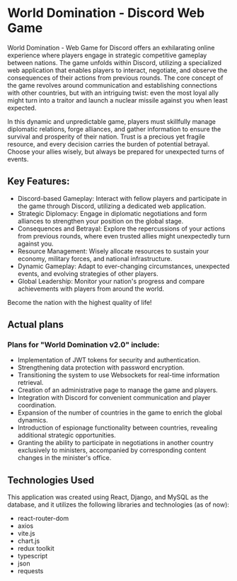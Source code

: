 # World Domination - Discord Web Game

World Domination - Web Game for Discord offers an exhilarating online experience where players engage in strategic competitive gameplay between nations. The game unfolds within Discord, utilizing a specialized web application that enables players to interact, negotiate, and observe the consequences of their actions from previous rounds. The core concept of the game revolves around communication and establishing connections with other countries, but with an intriguing twist: even the most loyal ally might turn into a traitor and launch a nuclear missile against you when least expected.

In this dynamic and unpredictable game, players must skillfully manage diplomatic relations, forge alliances, and gather information to ensure the survival and prosperity of their nation. Trust is a precious yet fragile resource, and every decision carries the burden of potential betrayal. Choose your allies wisely, but always be prepared for unexpected turns of events.

## Key Features:

* Discord-based Gameplay: Interact with fellow players and participate in the game through Discord, utilizing a dedicated web application.
* Strategic Diplomacy: Engage in diplomatic negotiations and form alliances to strengthen your position on the global stage.
* Consequences and Betrayal: Explore the repercussions of your actions from previous rounds, where even trusted allies might unexpectedly turn against you.
* Resource Management: Wisely allocate resources to sustain your economy, military forces, and national infrastructure.
* Dynamic Gameplay: Adapt to ever-changing circumstances, unexpected events, and evolving strategies of other players.
* Global Leadership: Monitor your nation's progress and compare achievements with players from around the world.

Become the nation with the highest quality of life!

## Actual plans 

### Plans for "World Domination v2.0" include:

* Implementation of JWT tokens for security and authentication.
* Strengthening data protection with password encryption.
* Transitioning the system to use Websockets for real-time information retrieval.
* Creation of an administrative page to manage the game and players.
* Integration with Discord for convenient communication and player coordination.
* Expansion of the number of countries in the game to enrich the global dynamics.
* Introduction of espionage functionality between countries, revealing additional strategic opportunities.
* Granting the ability to participate in negotiations in another country exclusively to ministers, accompanied by corresponding content changes in the minister's office.

## Technologies Used

This application was created using React, Django, and MySQL as the database, and it utilizes the following libraries and technologies (as of now):

* react-router-dom
* axios
* vite.js
* chart.js
* redux toolkit
* typescript
* json
* requests

